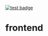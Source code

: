[![test badge](https://github.com/CPTR450-Diplomacy/frontend/actions/workflows/unit_test.yaml/badge.svg?branch=main)](https://github.com/CPTR450-Diplomacy/frontend/actions?query=workflow%3A"Unit+Test"+branch%3Amain)
# frontend
